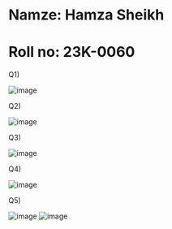 # Namze: Hamza Sheikh
# Roll no: 23K-0060

Q1)

![image](https://github.com/hamza26051/pftheoryfall/assets/142868640/4e79578f-01d4-46c7-a9ac-2ccd96baf062)

Q2)

![image](https://github.com/hamza26051/pftheoryfall/assets/142868640/2170c9c2-5b00-40f0-b975-9d5b752ef181)

Q3) 

![image](https://github.com/hamza26051/pftheoryfall/assets/142868640/4f650e53-7c48-45b5-bd57-8bbe0785cb40)

Q4)

![image](https://github.com/hamza26051/pftheoryfall/assets/142868640/ae215d9e-e2e3-456f-b55c-af75b7240b9c)


Q5)

![image](https://github.com/hamza26051/pftheoryfall/assets/142868640/1087ab09-2a9f-4498-81c0-235b8d5a2637)
![image](https://github.com/hamza26051/pftheoryfall/assets/142868640/346de746-a271-437a-a935-608c57fad031)



